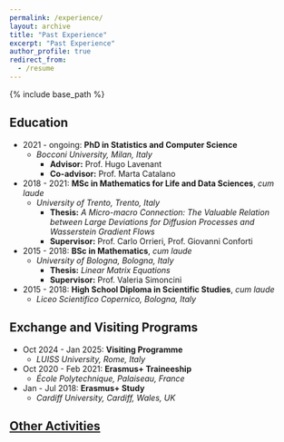 ```yaml
---
permalink: /experience/
layout: archive
title: "Past Experience"
excerpt: "Past Experience"
author_profile: true
redirect_from:
  - /resume
---
```


{% include base_path %}

## Education
* 2021 - ongoing: **PhD in Statistics and Computer Science**
  * _Bocconi University, Milan, Italy_
    * **Advisor:** Prof. Hugo Lavenant
    * **Co-advisor:** Prof. Marta Catalano
* 2018 - 2021: **MSc in Mathematics for Life and Data Sciences**, _cum laude_
  * _University of Trento, Trento, Italy_
    * **Thesis:** _A Micro-macro Connection: The Valuable Relation between Large Deviations for Diffusion Processes and Wasserstein Gradient Flows_
    * **Supervisor:** Prof. Carlo Orrieri, Prof. Giovanni Conforti
* 2015 - 2018: **BSc in Mathematics**, _cum laude_
  * _University of Bologna, Bologna, Italy_
    * **Thesis:** _Linear Matrix Equations_
    * **Supervisor:** Prof. Valeria Simoncini
* 2015 - 2018: **High School Diploma in Scientific Studies**, _cum laude_
  * _Liceo Scientifico Copernico, Bologna, Italy_

## Exchange and Visiting Programs
* Oct 2024 - Jan 2025: **Visiting Programme**
  * _LUISS University, Rome, Italy_
* Oct 2020 - Feb 2021: **Erasmus+ Traineeship**
  * _École Polytechnique, Palaiseau, France_
* Jan - Jul 2018: **Erasmus+ Study**
  * _Cardiff University, Cardiff, Wales, UK_


## [Other Activities](https://francescomascari.github.io/experience/experience_other)
